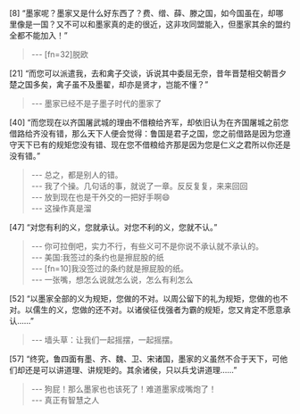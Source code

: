 
[8] “墨家呢？墨家又是什么好东西了？费、缯、薛、滕之国，如今国虽在，却哪里像是一国？又不可以和墨家真的走的很近，这非攻同盟能入，但墨家其余的盟约全都不能加入！”
>--- [fn=32]脱欧<br>

[21] “而您可以派遣我，去和禽子交谈，诉说其中委屈无奈，昔年晋楚相交朝晋夕楚之国多矣，禽子虽不及墨翟，却亦是贤才，岂能不懂？”
>--- 墨家已经不是子墨子时代的墨家了<br>

[40] “而您现在以齐国屠武城的理由不借粮给齐军，却依旧认为在齐国屠城之前您借路给齐没有错，那么天下人便会觉得：鲁国是君子之国，您之前借路是因为您遵守天下已有的规矩您没有错、现在您不借粮给齐那是因为您是仁义之君所以你还是没有错。”
>--- 总之，都是别人的错。<br>
>--- 我了个操。几句话的事，就说了一章。反反复复，来来回回<br>
>--- 放到现在也是干外交的一把好手啊😄<br>
>--- 这操作真是溜<br>

[47] “对您有利的义，您就承认。对您不利的义，您就不认。”
>--- 你可拉倒吧，实力不行，有些义可不是你说不承认就不承认的。<br>
>--- 美国:我签过的条约也是擦屁股的纸<br>
>--- [fn=10]我没签过的条约就是擦屁股的纸。<br>
>--- 一张嘴，想怎么说就怎么说，怎么有利怎么<br>

[52] “以墨家全部的义为规矩，您做的不对。以周公留下的礼为规矩，您做的也不对。以儒生的义，您做的还不对。以诸侯征伐强者为霸的规矩，您又肯定不愿意承认……”
>--- 墙头草：让我们一起摇摆，一起摇摆。<br>

[57] “终究，鲁四面有墨、齐、魏、卫、宋诸国，墨家的义虽然不合于天下，可他们却还是可以讲道理、讲规矩的。其余诸侯，只以兵戈讲道理……”
>--- 狗屁！那么墨家也也该死了！难道墨家成嘴炮了！<br>
>--- 真正有智慧之人<br>
